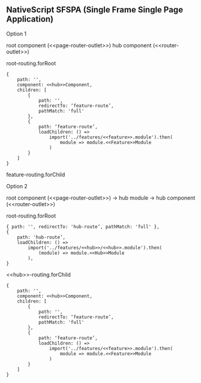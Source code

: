 ## NativeScript SFSPA (Single Frame Single Page Application)

Option 1

root component (&lt;&lt;page-router-outlet&gt;&gt;)
hub component (&lt;&lt;router-outlet&gt;&gt;)

root-routing.forRoot

    {
        path: '',
        component: <<hub>>Component,
        children: [
            {
                path: '',
                redirectTo: ‘feature-route’,
                pathMatch: 'full'
            },
            {
                path: ‘feature-route’,
                loadChildren: () =>
                    import('../features/<<feature>>.module').then(
                        module => module.<<Feature>>Module
                    )
            }
        ]
    }

feature-routing.forChild

Option 2

root component (&lt;&lt;page-router-outlet&gt;&gt;) -> hub module -> hub component (&lt;&lt;router-outlet&gt;&gt;)

root-routing.forRoot

    { path: '', redirectTo: 'hub-route‘, pathMatch: 'full' },
    {
        path: 'hub-route’,
        loadChildren: () =>
            import('../features/<<hub>>/<<hub>>.module').then(
                (module) => module.<<Hub>>Module
            ),
    }

&lt;&lt;hub&gt;&gt;-routing.forChild

    {
        path: '',
        component: <<hub>>Component,
        children: [
            {
                path: '',
                redirectTo: ‘feature-route’,
                pathMatch: 'full'
            },
            {
                path: ‘feature-route’,
                loadChildren: () =>
                    import('../features/<<feature>>.module').then(
                        module => module.<<Feature>>Module
                    )
            }
        ]
    }
